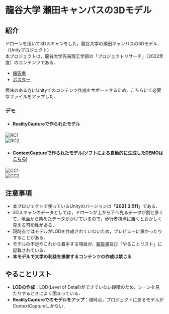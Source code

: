 # 龍谷大学 瀬田キャンパスの3Dモデル

## 紹介
ドローンを用いて3Dスキャンをした，龍谷大学の瀬田キャンパスの3Dモデル．（Unityプロジェクト）  
本プロジェクトは，龍谷大学先端理工学部の「プロジェクトリサーチ」（2022年度）のコンテンツである．  

* [報告書](https://github.com/MyApril15/Ryukoku-SetaCampus-Unity/blob/main/%E7%B4%B9%E4%BB%8B%E8%B3%87%E6%96%99/%E5%A0%B1%E5%91%8A%E6%9B%B8.pdf)
* [ポスター](https://github.com/MyApril15/Ryukoku-SetaCampus-Unity/blob/main/%E7%B4%B9%E4%BB%8B%E8%B3%87%E6%96%99/poster.pdf)

興味のある方にUnityでのコンテンツ作成をサポートするため，こちらにて必要なファイルをアップした．  

### デモ
* #### RealityCaptureで作られたモデル
![RC1](https://github.com/MyApril15/Ryukoku-SetaCampus-Unity/blob/main/%E7%B4%B9%E4%BB%8B%E8%B3%87%E6%96%99/demo_RC01.gif)  
![RC2](https://github.com/MyApril15/Ryukoku-SetaCampus-Unity/blob/main/%E7%B4%B9%E4%BB%8B%E8%B3%87%E6%96%99/demo_RC02.gif)  
  
* #### ContextCaptureで作られたモデル(ソフトによる自動的に生成したDEMOは[こちら](http://myapril15.cafe/seta))
![CC1](https://github.com/MyApril15/Ryukoku-SetaCampus-Unity/blob/main/%E7%B4%B9%E4%BB%8B%E8%B3%87%E6%96%99/demo_CC01.gif)  
![CC2](https://github.com/MyApril15/Ryukoku-SetaCampus-Unity/blob/main/%E7%B4%B9%E4%BB%8B%E8%B3%87%E6%96%99/demo_CC02.gif)  

## 注意事項
* 本プロジェクトで使っているUnityのバージョンは「**2021.3.5f1**」である．
* 3Dスキャンのデータとしては，ドローンが上から下へ見るデータが割と多くて，地面から集めたデータがかけているので，歩行者視点に置くとおかしく見える可能性がある．
* 現時点ではモデルがLODを作成されていないため，プレビューに重かったりすることがある．
* モデルの不足やこれから着手する項目が，[報告書](https://github.com/MyApril15/Ryukoku-SetaCampus-Unity/blob/main/%E7%B4%B9%E4%BB%8B%E8%B3%87%E6%96%99/%E5%A0%B1%E5%91%8A%E6%9B%B8.pdf)及び「やることリスト」に記載されている．
* **本モデルで大学の利益を損害するコンテンツの作成は禁じる**

## やることリスト
* **LODの作成**：LOD(Level of Detail)ができていない段階のため，シーンを見たりするときによく固まっている．
* **RealityCaptureでのモデルをアップ**：現時点，プロジェクトにあるモデルがContextCaptureしかない．


